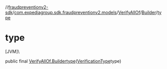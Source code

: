 //[fraudpreventionv2-sdk](../../../../index.md)/[com.expediagroup.sdk.fraudpreventionv2.models](../../index.md)/[VerifyAllOf](../index.md)/[Builder](index.md)/[type](type.md)

# type

[JVM]\

public final [VerifyAllOf.Builder](index.md)[type](type.md)([VerificationType](../../-verification-type/index.md)type)

